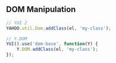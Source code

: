 ## DOM Manipulation

```javascript
// YUI 2
YAHOO.util.Dom.addClass(el, 'my-class');
```

```javascript
// Y.DOM
YUI().use('dom-base', function(Y) {
    Y.DOM.addClass(el, 'my-class');
});
```
